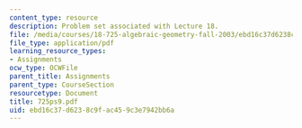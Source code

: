 ```yaml
---
content_type: resource
description: Problem set associated with Lecture 18.
file: /media/courses/18-725-algebraic-geometry-fall-2003/ebd16c37d6238c9fac459c3e7942bb6a_725ps9.pdf
file_type: application/pdf
learning_resource_types:
- Assignments
ocw_type: OCWFile
parent_title: Assignments
parent_type: CourseSection
resourcetype: Document
title: 725ps9.pdf
uid: ebd16c37-d623-8c9f-ac45-9c3e7942bb6a
---
```

